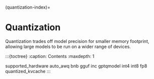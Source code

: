 (quantization-index)=

# Quantization

Quantization trades off model precision for smaller memory footprint, allowing large models to be run on a wider range of devices.

:::{toctree}
:caption: Contents
:maxdepth: 1

supported_hardware
auto_awq
bnb
gguf
inc
gptqmodel
int4
int8
fp8
quantized_kvcache
:::
